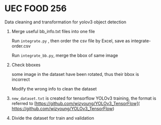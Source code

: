 # **UEC FOOD 256**

Data cleaning and transformation for yolov3 object detection

1. Merge useful bb_info.txt files into one file 

   Run `integrate.py` , then order the csv file by Excel, save as integrate-order.csv

   Run `integrate_bb.py`, merge the bbox of same image

2. Check bboxes 

   some image in the dataset have been rotated, thus their bbox is incorrect

   Modify the wrong info to clean the dataset

3.  `new_dataset.txt` is created for tensorflow YOLOv3 training, the format is referred to [https://github.com/wizyoung/YOLOv3_TensorFlow]( https://github.com/wizyoung/YOLOv3_TensorFlow)

4. Divide the dataset for train and validation

